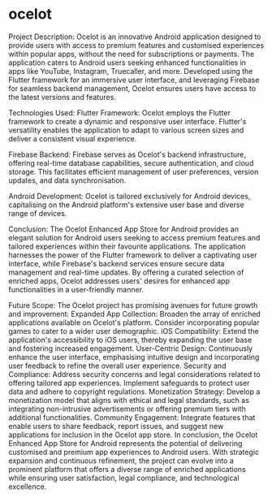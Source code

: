 # ocelot

Project Description:
Ocelot is an innovative Android application designed to provide users with access to premium features and customised experiences within popular apps, without the need for subscriptions or payments. The application caters to Android users seeking enhanced functionalities in apps like YouTube, Instagram, Truecaller, and more. Developed using the Flutter framework for an immersive user interface, and leveraging Firebase for seamless backend management, Ocelot ensures users have access to the latest versions and features.

Technologies Used:
Flutter Framework: Ocelot employs the Flutter framework to create a dynamic and responsive user interface. Flutter's versatility enables the application to adapt to various screen sizes and deliver a consistent visual experience.

Firebase Backend: Firebase serves as Ocelot's backend infrastructure, offering real-time database capabilities, secure authentication, and cloud storage. This facilitates efficient management of user preferences, version updates, and data synchronisation.

Android Development: Ocelot is tailored exclusively for Android devices, capitalising on the Android platform's extensive user base and diverse range of devices.

Conclusion:
The Ocelot Enhanced App Store for Android provides an elegant solution for Android users seeking to access premium features and tailored experiences within their favourite applications. The application harnesses the power of the Flutter framework to deliver a captivating user interface, while Firebase's backend services ensure secure data management and real-time updates. By offering a curated selection of enriched apps, Ocelot addresses users' desires for enhanced app functionalities in a user-friendly manner.

Future Scope: 
The Ocelot project has promising avenues for future growth and improvement:
Expanded App Collection: Broaden the array of enriched applications available on Ocelot's platform. Consider incorporating popular games to cater to a wider user demographic.
iOS Compatibility: Extend the application's accessibility to iOS users, thereby expanding the user base and fostering increased engagement.
User-Centric Design: Continuously enhance the user interface, emphasising intuitive design and incorporating user feedback to refine the overall user experience.
Security and Compliance: Address security concerns and legal considerations related to offering tailored app experiences. Implement safeguards to protect user data and adhere to copyright regulations.
Monetization Strategy: Develop a monetization model that aligns with ethical and legal standards, such as integrating non-intrusive advertisements or offering premium tiers with additional functionalities.
Community Engagement: Integrate features that enable users to share feedback, report issues, and suggest new applications for inclusion in the Ocelot app store.
In conclusion, the Ocelot Enhanced App Store for Android represents the potential of delivering customised and premium app experiences to Android users. With strategic expansion and continuous refinement, the project can evolve into a prominent platform that offers a diverse range of enriched applications while ensuring user satisfaction, legal compliance, and technological excellence.


